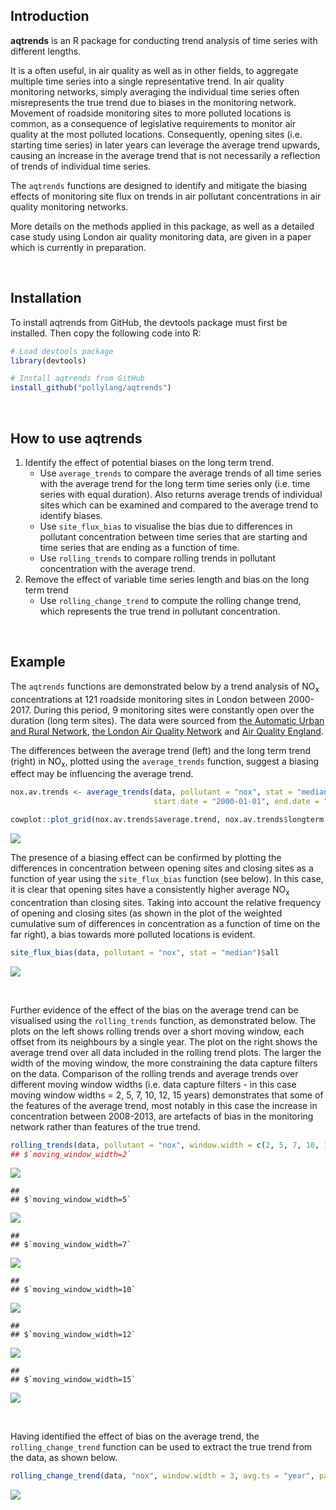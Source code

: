 
<!-- README.md is generated from README.Rmd. Please edit that file -->
Introduction
------------

**aqtrends** is an R package for conducting trend analysis of time series with different lengths.

It is a often useful, in air quality as well as in other fields, to aggregate multiple time series into a single representative trend. In air quality monitoring networks, simply averaging the individual time series often misrepresents the true trend due to biases in the monitoring network. Movement of roadside monitoring sites to more polluted locations is common, as a consequence of legislative requirements to monitor air quality at the most polluted locations. Consequently, opening sites (i.e. starting time series) in later years can leverage the average trend upwards, causing an increase in the average trend that is not necessarily a reflection of trends of individual time series.

The `aqtrends` functions are designed to identify and mitigate the biasing effects of monitoring site flux on trends in air pollutant concentrations in air quality monitoring networks.

More details on the methods applied in this package, as well as a detailed case study using London air quality monitoring data, are given in a paper which is currently in preparation.

   

Installation
------------

To install aqtrends from GitHub, the devtools package must first be installed. Then copy the following code into R:

``` r
# Load devtools package
library(devtools)

# Install aqtrends from GitHub
install_github("pollylang/aqtrends")
```

   

How to use aqtrends
-------------------

1.  Identify the effect of potential biases on the long term trend.
    -   Use `average_trends` to compare the average trends of all time series with the average trend for the long term time series only (i.e. time series with equal duration). Also returns average trends of individual sites which can be examined and compared to the average trend to identify biases.
    -   Use `site_flux_bias` to visualise the bias due to differences in pollutant concentration between time series that are starting and time series that are ending as a function of time.
    -   Use `rolling_trends` to compare rolling trends in pollutant concentration with the average trend.
2.  Remove the effect of variable time series length and bias on the long term trend
    -   Use `rolling_change_trend` to compute the rolling change trend, which represents the true trend in pollutant concentration.

   

Example
-------

The `aqtrends` functions are demonstrated below by a trend analysis of NO<sub>x</sub> concentrations at 121 roadside monitoring sites in London between 2000-2017. During this period, 9 monitoring sites were constantly open over the duration (long term sites). The data were sourced from [the Automatic Urban and Rural Network](https://uk-air.defra.gov.uk/networks/network-info?view=aurn), [the London Air Quality Network](https://www.londonair.org.uk/LondonAir/Default.aspx) and [Air Quality England](http://www.airqualityengland.co.uk/).

The differences between the average trend (left) and the long term trend (right) in NO<sub>x</sub>, plotted using the `average_trends` function, suggest a biasing effect may be influencing the average trend.

``` r
nox.av.trends <- average_trends(data, pollutant = "nox", stat = "median", 
                                start.date = "2000-01-01", end.date = "2017-12-31", data.capture = 90)

cowplot::plot_grid(nox.av.trends$average.trend, nox.av.trends$longterm.trend, ncol = 2)
```

<img src="fig/README-av_trends-1.png" style="display: block; margin: auto;" />

The presence of a biasing effect can be confirmed by plotting the differences in concentration between opening sites and closing sites as a function of year using the `site_flux_bias` function (see below). In this case, it is clear that opening sites have a consistently higher average NO<sub>x</sub> concentration than closing sites. Taking into account the relative frequency of opening and closing sites (as shown in the plot of the weighted cumulative sum of differences in concentration as a function of time on the far right), a bias towards more polluted locations is evident.

``` r
site_flux_bias(data, pollutant = "nox", stat = "median")$all
```

<img src="fig/README-difference-1.png" style="display: block; margin: auto;" />

 

Further evidence of the effect of the bias on the average trend can be visualised using the `rolling_trends` function, as demonstrated below. The plots on the left shows rolling trends over a short moving window, each offset from its neighbours by a single year. The plot on the right shows the average trend over all data included in the rolling trend plots. The larger the width of the moving window, the more constraining the data capture filters on the data. Comparison of the rolling trends and average trends over different moving window widths (i.e. data capture filters - in this case moving window widths = 2, 5, 7, 10, 12, 15 years) demonstrates that some of the features of the average trend, most notably in this case the increase in concentration between 2008-2013, are artefacts of bias in the monitoring network rather than features of the true trend.

``` r
rolling_trends(data, pollutant = "nox", window.width = c(2, 5, 7, 10, 12, 15))
## $`moving_window_width=2`
```

<img src="fig/README-rolling-1.png" style="display: block; margin: auto;" />

    ## 
    ## $`moving_window_width=5`

<img src="fig/README-rolling-2.png" style="display: block; margin: auto;" />

    ## 
    ## $`moving_window_width=7`

<img src="fig/README-rolling-3.png" style="display: block; margin: auto;" />

    ## 
    ## $`moving_window_width=10`

<img src="fig/README-rolling-4.png" style="display: block; margin: auto;" />

    ## 
    ## $`moving_window_width=12`

<img src="fig/README-rolling-5.png" style="display: block; margin: auto;" />

    ## 
    ## $`moving_window_width=15`

<img src="fig/README-rolling-6.png" style="display: block; margin: auto;" />

 

Having identified the effect of bias on the average trend, the `rolling_change_trend` function can be used to extract the true trend from the data, as shown below.

``` r
rolling_change_trend(data, "nox", window.width = 3, avg.ts = "year", parallel = TRUE)
```

<img src="fig/README-change_trends-1.png" style="display: block; margin: auto;" />

